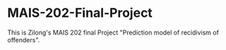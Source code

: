 # MAIS-202-Final-Project
This is Zilong's MAIS 202 final Project "Prediction model of recidivism of offenders".
